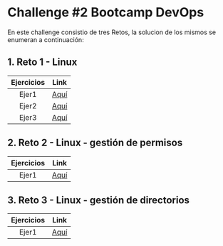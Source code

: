 # Challenge #2 Bootcamp DevOps
En este challenge consistio de tres Retos, la solucion de los mismos se enumeran a continuación:

## 1. Reto 1 - Linux 

| Ejercicios | Link  |
|:------------------:|------------|
| Ejer1           | [Aquí](https://github.com/roxsross/bootcamp-2-challenge/tree/master/01/reto1.md) | 
| Ejer2            | [Aquí](https://github.com/roxsross/bootcamp-2-challenge/tree/master/01/reto1.md) | 
| Ejer3            | [Aquí](https://github.com/roxsross/bootcamp-2-challenge/tree/master/01/reto1.md) | 

## 2. Reto 2 - Linux - gestión de permisos 

| Ejercicios | Link  |
|:------------------:|------------|
| Ejer1           | [Aquí](https://github.com/roxsross/bootcamp-2-challenge/tree/master/01/reto1.md) | 

## 3. Reto 3 - Linux - gestión de directorios 

| Ejercicios | Link  |
|:------------------:|------------|
| Ejer1           | [Aquí](https://github.com/roxsross/bootcamp-2-challenge/tree/master/01/reto1.md) | 
